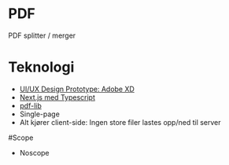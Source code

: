 # PDF
PDF splitter / merger


# Teknologi
* [UI/UX Design Prototype: Adobe XD](https://xd.adobe.com/view/984e3eec-910f-4e2d-a27d-f887ade6c98d-cd1d/)
* [Next.js med Typescript](https://nextjs.org/)
* [pdf-lib](https://pdf-lib.js.org/)
* Single-page
* Alt kjører client-side: Ingen store filer lastes opp/ned til server

#Scope
* Noscope
